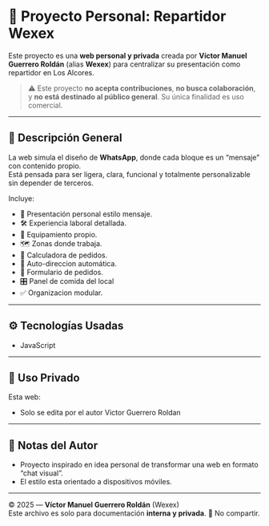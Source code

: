 # 🛵 Proyecto Personal: Repartidor Wexex

Este proyecto es una **web personal y privada** creada por **Víctor Manuel Guerrero Roldán** (alias **Wexex**) para centralizar su presentación como repartidor en Los Alcores.

> ⚠️ Este proyecto **no acepta contribuciones**, **no busca colaboración**, y **no está destinado al público general**. Su única finalidad es uso comercial.

---

## 📂 Descripción General

La web simula el diseño de **WhatsApp**, donde cada bloque es un “mensaje” con contenido propio.  
Está pensada para ser ligera, clara, funcional y totalmente personalizable sin depender de terceros.

Incluye:

- 💬 Presentación personal estilo mensaje.
- 🛠 Experiencia laboral detallada.
- 🛵 Equipamiento propio.
- 🗺 Zonas donde trabaja.
- 🧮 Calculadora de pedidos.
- 📡 Auto-direccion automática.
- 📝 Formulario de pedidos.
- 🎛️ Panel de comida del local
- ✅ Organizacion modular.

---

## ⚙️ Tecnologías Usadas

- JavaScript

---

## 🔐 Uso Privado

Esta web:

- Solo se edita por el autor Victor Guerrero Roldan

---

## 🧠 Notas del Autor

- Proyecto inspirado en idea personal de transformar una web en formato “chat visual”.
- El estilo esta orientado a dispositivos móviles.
---

© 2025 — **Víctor Manuel Guerrero Roldán** (Wexex)  
Este archivo es solo para documentación **interna y privada**. 🚫 No compartir.
